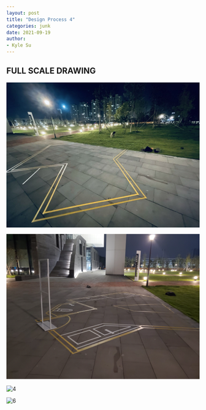 ```yaml
---
layout: post
title: "Design Process 4"
categories: junk
date: 2021-09-19
author:
- Kyle Su
---
```


## FULL SCALE DRAWING

![3](https://github.com/Kyle7914/2021Fall-studio/blob/master/assets/WechatIMG125.jpeg?raw=true)

![5](https://github.com/Kyle7914/2021Fall-studio/blob/master/assets/20210917_221034.jpg?raw=true)

![4](https://github.com/Kyle7914/2021Fall-studio/blob/master/assets/20210917_221049.jpg?raw=true)

![6](https://github.com/Kyle7914/2021Fall-studio/blob/master/assets/DJI_0640.JPG?raw=true)

